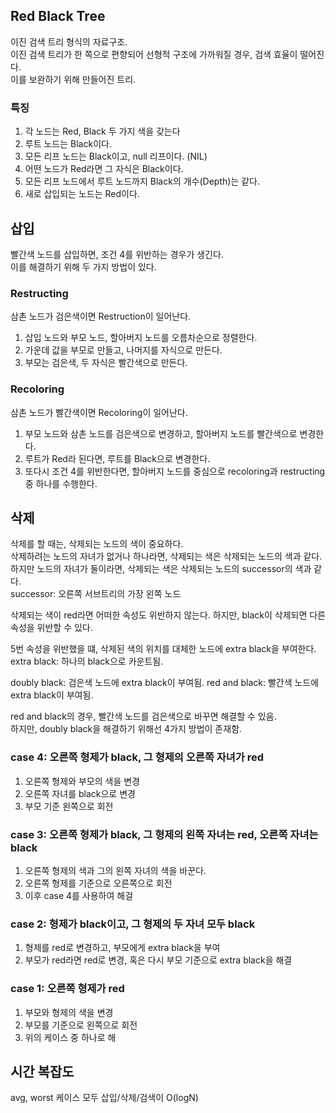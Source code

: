 ## Red Black Tree
이진 검색 트리 형식의 자료구조.   
이진 검색 트리가 한 쪽으로 편향되어 선형적 구조에 가까워질 경우, 검색 효율이 떨어진다.   
이를 보완하기 위해 만들어진 트리.

### 특징
1. 각 노드는 Red, Black 두 가지 색을 갖는다
2. 루트 노드는 Black이다.
3. 모든 리프 노드는 Black이고, null 리프이다. (NIL)
4. 어떤 노드가 Red라면 그 자식은 Black이다.
5. 모든 리프 노드에서 루트 노드까지 Black의 개수(Depth)는 같다.
6. 새로 삽입되는 노드는 Red이다.

## 삽입
빨간색 노드를 삽입하면, 조건 4를 위반하는 경우가 생긴다.   
이를 해결하기 위해 두 가지 방법이 있다.

### Restructing
삼촌 노드가 검은색이면 Restruction이 일어난다.
1. 삽입 노드와 부모 노드, 할아버지 노드를 오름차순으로 정렬한다.
2. 가운데 값을 부모로 만들고, 나머지를 자식으로 만든다.
3. 부모는 검은색, 두 자식은 빨간색으로 만든다.

### Recoloring
삼촌 노드가 빨간색이면 Recoloring이 일어난다.
1. 부모 노드와 삼촌 노드를 검은색으로 변경하고, 할아버지 노드를 빨간색으로 변경한다.
2. 루트가 Red라 된다면, 루트를 Black으로 변경한다.
3. 또다시 조건 4를 위반한다면, 할아버지 노드를 중심으로 recoloring과 restructing 중 하나를 수행한다.

## 삭제
삭제를 할 때는, 삭제되는 노드의 색이 중요하다.   
삭제하려는 노드의 자녀가 없거나 하나라면, 삭제되는 색은 삭제되는 노드의 색과 같다.   
하지만 노드의 자녀가 둘이라면, 삭제되는 색은 삭제되는 노드의 successor의 색과 같다.   
successor: 오른쪽 서브트리의 가장 왼쪽 노드   

삭제되는 색이 red라면 어떠한 속성도 위반하지 않는다.
하지만, black이 삭제되면 다른 속성을 위반할 수 있다.   

5번 속성을 위반했을 떄, 삭제된 색의 위치를 대체한 노드에 extra black을 부여한다.   
extra black: 하나의 black으로 카운트됨.

doubly black: 검은색 노드에 extra black이 부여됨.
red and black: 빨간색 노드에 extra black이 부여됨.   

red and black의 경우, 빨간색 노드를 검은색으로 바꾸면 해결할 수 있음.   
하지만, doubly black을 해결하기 위해선 4가지 방법이 존재함.   

### case 4: 오른쪽 형제가 black, 그 형제의 오른쪽 자녀가 red 
1. 오른쪽 형제와 부모의 색을 변경
2. 오른쪽 자녀를 black으로 변경
3. 부모 기준 왼쪽으로 회전

### case 3: 오른쪽 형제가 black, 그 형제의 왼쪽 자녀는 red, 오른쪽 자녀는 black
1. 오른쪽 형제의 색과 그의 왼쪽 자녀의 색을 바꾼다.
2. 오른쪽 형제를 기준으로 오른쪽으로 회전
3. 이후 case 4를 사용하여 해걸

### case 2: 형제가 black이고, 그 형제의 두 자녀 모두 black
1. 형제를 red로 변경하고, 부모에게 extra black을 부여
2. 부모가 red라면 red로 변경, 혹은 다시 부모 기준으로 extra black을 해결

### case 1: 오른쪽 형제가 red
1. 부모와 형제의 색을 변경
2. 부모를 기준으로 왼쪽으로 회전
3. 위의 케이스 중 하나로 해

## 시간 복잡도
avg, worst 케이스 모두 삽입/삭제/검색이 O(logN)
